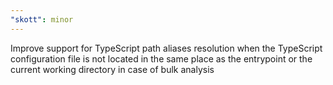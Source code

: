 ```yaml
---
"skott": minor
---
```


Improve support for TypeScript path aliases resolution when the TypeScript configuration file is not located in the same place as the entrypoint or the current working directory in case of bulk analysis
